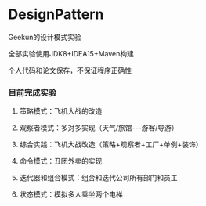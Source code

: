 # DesignPattern

Geekun的设计模式实验

全部实验使用JDK8+IDEA15+Maven构建

个人代码和论文保存，不保证程序正确性

### 目前完成实验

1. 策略模式：飞机大战的改造

2. 观察者模式：多对多实现（天气/旅馆---游客/导游）

3. 综合实践：飞机大战改造（策略+观察者+工厂+单例+装饰）

4. 命令模式：丑团外卖的实现

5. 迭代器和组合模式：组合和迭代公司所有部门和员工

6. 状态模式：模拟多人乘坐两个电梯